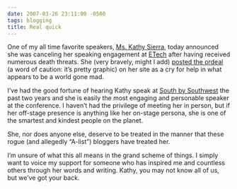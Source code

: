 ```yaml
---
date: 2007-03-26 23:11:00 -0500
tags: blogging
title: Real quick
---
```


One of my all time favorite speakers, [Ms. Kathy Sierra](http://headrush.typepad.com/), today announced she was canceling her speaking engagement at [ETech](http://conferences.oreillynet.com/etech/) after having received numerous death threats. She (very bravely, might I add) [posted the ordeal](http://headrush.typepad.com/creating_passionate_users/2007/03/as_i_type_this_.html) (a word of caution: it’s pretty graphic) on her site as a cry for help in what appears to be a world gone mad.

I’ve had the good fortune of hearing Kathy speak at [South by Southwest](http://sxsw.com/) the past two years and she is easily the most engaging and personable speaker at the conference. I haven’t had the privilege of meeting her in person, but if her off-stage presence is anything like her on-stage persona, she is one of the smartest and kindest people on the planet.

She, nor does anyone else, deserve to be treated in the manner that these rogue (and allegedly “A-list”) bloggers have treated her.

I’m unsure of what this all means in the grand scheme of things. I simply want to voice my support for someone who has inspired me and countless others through her words and writing. Kathy, you may not know all of us, but we’ve got your back.